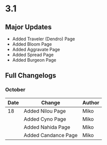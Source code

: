 # 3.1

## Major Updates

* Added Traveler (Dendro) Page
* Added Bloom Page
* Added Aggravate Page
* Added Spread Page
* Added Burgeon Page

## Full Changelogs

### October

| Date | Change              | Author |
| ---- | ------------------- | ------ |
| 18   | Added Nilou Page    | Miko   |
|      | Added Cyno Page     | Miko   |
|      | Added Nahida Page   | Miko   |
|      | Added Candance Page | Miko   |
